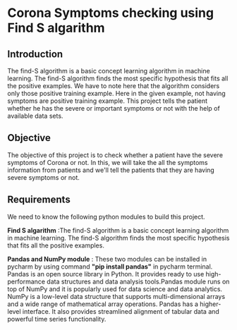 # Corona Symptoms checking using Find S algarithm

## Introduction
The find-S algorithm is a basic concept learning algorithm in machine learning. The find-S algorithm finds the most specific hypothesis that fits all the positive examples. We have to note here that the algorithm considers only those positive training example. Here in the given example, not having symptoms are positive training example. This project tells the patient whether he has the severe or important symptoms or not with the help of available data sets.

## Objective
The objective of this project is to check whether a patient have the severe symptoms of Corona or not.
In this, we will take the all the symptoms information from patients and we'll tell the patients that they are having severe symptoms or not.

## Requirements
We need to know the following python modules to build this project.

**Find S algarithm** :The find-S algorithm is a basic concept learning algorithm in machine learning. The find-S algorithm finds the most specific hypothesis that fits all the positive examples.

**Pandas and NumPy module** : These two modules can be installed in pycharm by using command **"pip install pandas"** in pycharm terminal.
Pandas is an open source library in Python. It provides ready to use high-performance data structures and data analysis tools.Pandas module runs on top of NumPy and it is popularly used for data science and data analytics. NumPy is a low-level data structure that supports multi-dimensional arrays and a wide range of mathematical array operations. Pandas has a higher-level interface. It also provides streamlined alignment of tabular data and powerful time series functionality. 
